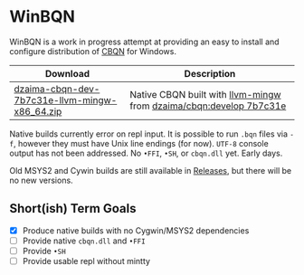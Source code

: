 # WinBQN

WinBQN is a work in progress attempt at providing an easy to install and configure distribution of [CBQN](https://github.com/dzaima/CBQN) for Windows.

| Download                                 | Description     |
| -----------------------------------------|-----------------|
| [dzaima-cbqn-dev-7b7c31e-llvm-mingw-x86_64.zip](https://github.com/actalley/WinBQN/releases/download/v0.0.9-alpha/dzaima-cbqn-dev-7b7c31e-llvm-mingw-x86_64.zip) | Native CBQN built with [llvm-mingw](https://github.com/mstorsjo/llvm-mingw) from [dzaima/cbqn:develop 7b7c31e](https://github.com/dzaima/CBQN/tree/7b7c31e) |

Native builds currently error on repl input. It is possible to run `.bqn` files via `-f`, however they must have Unix line endings (for now). `UTF-8` console output has not been addressed. No `•FFI`, `•SH`, or `cbqn.dll` yet. Early days.

Old MSYS2 and Cywin builds are still available in [Releases](https://github.com/actalley/WinBQN/releases), but there will be no new versions.

## Short(ish) Term Goals
- [x] Produce native builds with no Cygwin/MSYS2 dependencies
- [ ] Provide native `cbqn.dll` and `•FFI`
- [ ] Provide `•SH`
- [ ] Provide usable repl without mintty
